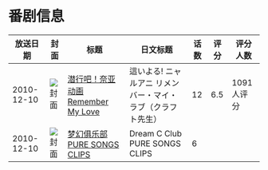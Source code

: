 # 番剧信息

|放送日期|封面|标题|日文标题|话数|评分|评分人数|
|---|---|---|---|---|---|---|
|2010-12-10|![封面](https://lain.bgm.tv/pic/cover/c/11/ed/10076_71D7J.jpg)|[潜行吧！奈亚动画 Remember My Love](https://bangumi.tv/subject/10076)|這いよる! ニャルアニ リメンバー・マイ・ラブ（クラフト先生）|12|6.5|1091人评分|
|2010-12-10|![封面](https://lain.bgm.tv/pic/cover/c/e8/f2/368861_gBbp8.jpg)|[梦幻俱乐部 PURE SONGS CLIPS](https://bangumi.tv/subject/368861)|Dream C Club PURE SONGS CLIPS|6|||
